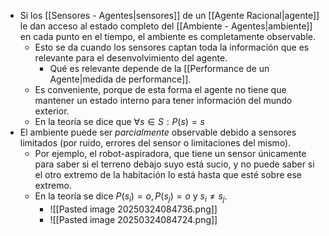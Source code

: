 - Si los [[Sensores - Agentes|sensores]] de un [[Agente Racional|agente]] le dan acceso al estado completo del [[Ambiente - Agentes|ambiente]] en cada punto en el tiempo, el ambiente es completamente observable. 
	- Esto se da cuando los sensores captan toda la información que es relevante para el desenvolvimiento del agente. 
		- Qué es relevante depende de la [[Performance de un Agente|medida de performance]].
	- Es conveniente, porque de esta forma el agente no tiene que mantener un estado interno para tener información del mundo exterior.
	- En la teoría se dice que $∀s∈S:P(s)=s$
- El ambiente puede ser *parcialmente* observable debido a sensores limitados (por ruido, errores del sensor o limitaciones del mismo). 
	- Por ejemplo, el robot-aspiradora, que tiene un sensor únicamente para saber si el terreno debajo suyo está sucio, y no puede saber si el otro extremo de la habitación lo está hasta que esté sobre ese extremo.
	- En la teoría se dice $P(s_i ) = o, P(s_j ) = o \text{ y } s_i ≠ s_j .$
		- ![[Pasted image 20250324084736.png]]
		- ![[Pasted image 20250324084724.png]]
